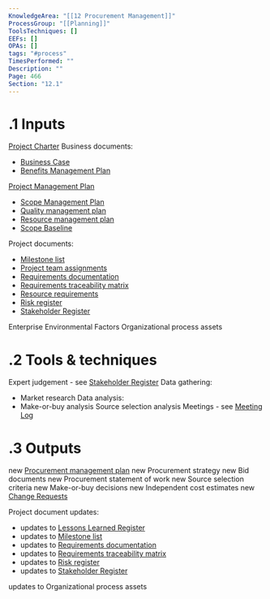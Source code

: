 ```yaml
---
KnowledgeArea: "[[12 Procurement Management]]"
ProcessGroup: "[[Planning]]"
ToolsTechniques: []
EEFs: []
OPAs: []
tags: "#process"
TimesPerformed: ""
Description: ""
Page: 466
Section: "12.1"
---
```

# .1 Inputs
[Project Charter](Project%20Charter.md)
Business documents:
* [Business Case](Business%20Case.md)
* [Benefits Management Plan](Benefits%20Management%20Plan.md)


[Project Management Plan](Project%20Management%20Plan.md)
* [Scope Management Plan](Scope%20Management%20Plan.md)
* [Quality management plan](Quality%20management%20plan.md)
* [Resource management plan](Resource%20management%20plan.md)
* [Scope Baseline](Scope%20Baseline.md)

Project documents:
* [Milestone list](Milestone%20list.md)
* [Project team assignments](Project%20team%20assignments.md)
* [Requirements documentation](Requirements%20documentation.md)
* [Requirements traceability matrix](Requirements%20traceability%20matrix.md)
* [Resource requirements](Resource%20requirements.md)
* [Risk register](Risk%20register.md)
* [Stakeholder Register](Stakeholder%20Register.md)

Enterprise Environmental Factors
Organizational process assets

# .2 Tools & techniques
Expert judgement - see [Stakeholder Register](Stakeholder%20Register.md)
Data gathering:
* Market research
Data analysis:
* Make-or-buy analysis
Source selection analysis
Meetings - see [Meeting Log](Meeting%20Log.md)

# .3 Outputs
new [Procurement management plan](Procurement%20management%20plan.md)
new Procurement strategy
new Bid documents
new Procurement statement of work
new Source selection criteria
new Make-or-buy decisions
new Independent cost estimates
new [Change Requests](Change%20Requests.md)

Project document updates:
* updates to [Lessons Learned Register](Lessons%20Learned%20Register.md)
* updates to [Milestone list](Milestone%20list.md)
* updates to [Requirements documentation](Requirements%20documentation.md)
* updates to [Requirements traceability matrix](Requirements%20traceability%20matrix.md)
* updates to [Risk register](Risk%20register.md)
* updates to [Stakeholder Register](Stakeholder%20Register.md)

updates to Organizational process assets

